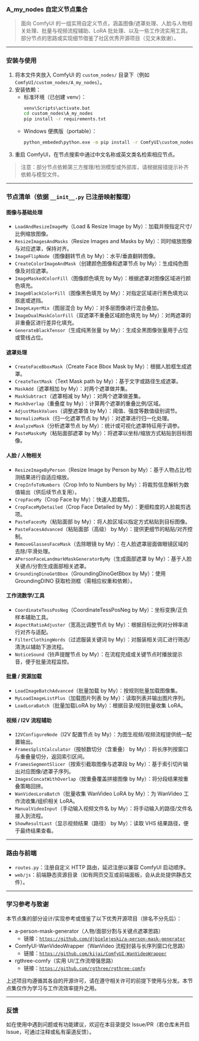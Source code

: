 ### A_my_nodes 自定义节点集合

> 面向 ComfyUI 的一组实用自定义节点，涵盖图像/遮罩处理、人脸与人物相关处理、批量与视频流程辅助、LoRA 批处理、以及一些工作流实用工具。部分节点的思路或实现细节借鉴了社区优秀开源项目（见文末致谢）。

---

### 安装与使用

1. 将本文件夹放入 ComfyUI 的 `custom_nodes/` 目录下（例如 `ComfyUI/custom_nodes/A_my_nodes`）。
2. 安装依赖：
   - 标准环境（已创建 venv）：
     ```bat
     venv\Scripts\activate.bat
     cd custom_nodes\A_my_nodes
     pip install -r requirements.txt
     ```
   - Windows 便携版（portable）：
     ```bat
     python_embeded\python.exe -m pip install -r ComfyUI\custom_nodes\A_my_nodes\requirements.txt
     ```
3. 重启 ComfyUI，在节点搜索中通过中文名称或英文类名检索相应节点。

> 注意：部分节点依赖第三方推理/检测模型或外部库，请根据报错提示补齐依赖与模型文件。

---

### 节点清单（依据 `__init__.py` 已注册映射整理）

#### 图像与基础处理
- `LoadAndResizeImageMy`（Load & Resize Image by My）：加载并按指定尺寸/比例缩放图像。
- `ResizeImagesAndMasks`（Resize Images and Masks by My）：同时缩放图像与对应遮罩，保持对齐。
- `ImageFlipNode`（图像翻转节点 by My）：水平/垂直翻转图像。
- `CreateColorImageAndMask`（创建颜色图像和遮罩节点 by My）：生成纯色图像及对应遮罩。
- `ImageMaskedColorFill`（图像颜色填充 by My）：根据遮罩对图像区域进行颜色填充。
- `ImageBlackColorFill`（图像黑色填充 by My）：对指定区域进行黑色填充以抠底或遮挡。
- `ImageLayerMix`（图层混合 by My）：对多层图像进行混合叠加。
- `ImageDualMaskColorFill`（双遮罩不重叠区域颜色填充 by My）：对两遮罩的非重叠区进行差异化填充。
- `GenerateBlackTensor`（生成纯黑张量 by My）：生成全黑图像张量用于占位或管线占位。

#### 遮罩处理
- `CreateFaceBboxMask`（Create Face Bbox Mask by My）：根据人脸框生成遮罩。
- `CreateTextMask`（Text Mask path by My）：基于文字或路径生成遮罩。
- `MaskAdd`（遮罩相加 by My）：对两个遮罩做并集。
- `MaskSubtract`（遮罩相减 by My）：对两个遮罩做差集。
- `MaskOverlap`（重叠度 by My）：计算两个遮罩的重叠比例/区域。
- `AdjustMaskValues`（调整遮罩值 by My）：阈值、强度等数值级别调节。
- `NormalizeMask`（归一化遮罩节点 by My）：对遮罩进行归一化处理。
- `AnalyzeMask`（分析遮罩节点 by My）：统计或可视化遮罩特征用于调参。
- `PasteMasksMy`（粘贴面部遮罩 by My）：将遮罩以坐标/缩放方式粘贴到目标图像。

#### 人脸 / 人物相关
- `ResizeImageByPerson`（Resize Image by Person by My）：基于人物占比/检测结果进行自适应缩放。
- `CropInfoToNumbers`（Crop Info to Numbers by My）：将裁剪信息解析为数值输出（供后续节点复用）。
- `CropFaceMy`（Crop Face by My）：快速人脸裁剪。
- `CropFaceMyDetailed`（Crop Face Detailed by My）：更细粒度的人脸裁剪选项。
- `PasteFacesMy`（粘贴面部 by My）：将人脸区域以指定方式粘贴到目标图像。
- `PasteFacesAdvanced`（粘贴面部（高级） by My）：提供更细节的粘贴/对齐控制。
- `RemoveGlassesFaceMask`（去除眼镜 by My）：在人脸遮罩层面做眼镜区域的去除/平滑处理。
- `APersonFaceLandmarkMaskGeneratorByMy`（生成面部遮罩 by My）：基于人脸关键点/分割生成面部相关遮罩。
- `GroundingDinoGetBbox`（GroundingDinoGetBbox by My）：使用 GroundingDINO 获取检测框（需相应权重和依赖）。

#### 工作流数学/工具
- `CoordinateTessPosNeg`（CoordinateTessPosNeg by My）：坐标变换/正负样本辅助工具。
- `AspectRatioAdjuster`（宽高比调整节点 by My）：根据目标比例对分辨率进行对齐与适配。
- `FilterClothingWords`（过滤服装关键词 by My）：对服装相关词汇进行筛选/清洗以辅助下游流程。
- `NoticeSound`（铃声提醒节点 by My）：在流程完成或关键节点时播放提示音，便于批量流程监控。

#### 批量 / 资源加载
- `LoadImageBatchAdvanced`（批量加载 by My）：按规则批量加载图像集。
- `MyLoadImageListPlus`（加载图片列表 by My）：读取列表并输出图片序列。
- `LoadLoraBatch`（批量加载LoRA by My）：根据目录/规则批量收集 LoRA。

#### 视频 / I2V 流程辅助
- `I2VConfigureNode`（I2V 配置节点 by My）：为图生视频/视频流程提供统一配置输出。
- `FramesSplitCalculator`（按帧数切分（含重叠） by My）：将长序列按窗口与重叠量切分，返回索引区间。
- `FramesSegmentSlicer`（按索引截取图像与遮罩段 by My）：基于索引切片输出对应图像/遮罩子序列。
- `ImagesConcatWithOverlap`（按重叠覆盖拼接图像 by My）：将分段结果按重叠策略回拼。
- `WanVideoLoraBatch`（批量收集 WanVideo LoRA by My）：为 WanVideo 工作流收集/组织相关 LoRA。
- `ManualVideoInput`（手动输入视频文件名 by My）：将手动输入的路径/文件名接入到流程。
- `ShowResultLast`（显示视频结果（路径） by My）：读取 VHS 结果路径，便于最终结果查看。

---

### 路由与前端
- `routes.py`：注册自定义 HTTP 路由，延迟注册以兼容 ComfyUI 启动顺序。
- `web/js`：前端静态资源目录（如有网页交互或前端面板，会从此处提供静态文件）。

---

### 学习参考与致谢
本节点集的部分设计/实现参考或借鉴了以下优秀开源项目（排名不分先后）：
- a-person-mask-generator（人物/面部分割与关键点遮罩思路）
  - 链接：[`https://github.com/djbielejeski/a-person-mask-generator`](https://github.com/djbielejeski/a-person-mask-generator)
- ComfyUI-WanVideoWrapper（WanVideo 流程封装与长序列窗口化思路）
  - 链接：[`https://github.com/kijai/ComfyUI-WanVideoWrapper`](https://github.com/kijai/ComfyUI-WanVideoWrapper)
- rgthree-comfy（实用 UI/工作流增强思路）
  - 链接：[`https://github.com/rgthree/rgthree-comfy`](https://github.com/rgthree/rgthree-comfy)

上述项目均遵循其各自的开源许可，请在遵守相关许可的前提下使用与分发。本节点集仅作为学习与工作流效率提升之用。

---

### 反馈
如在使用中遇到问题或有功能建议，欢迎在本目录提交 Issue/PR（若仓库未开启 Issue，可通过注释或私有渠道反馈）。
